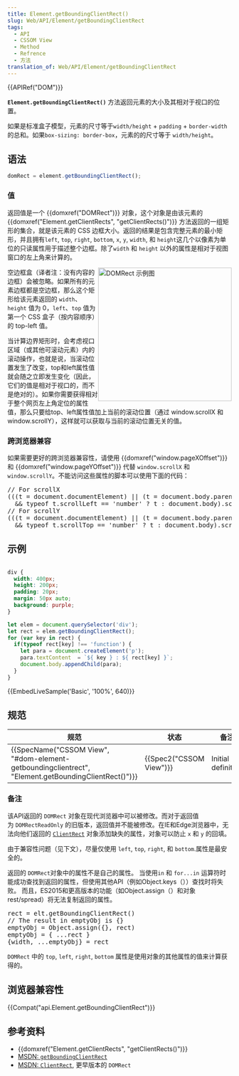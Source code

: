 ```yaml
---
title: Element.getBoundingClientRect()
slug: Web/API/Element/getBoundingClientRect
tags:
  - API
  - CSSOM View
  - Method
  - Refrence
  - 方法
translation_of: Web/API/Element/getBoundingClientRect
---
```

<div>{{APIRef("DOM")}}</div>

<p><code><strong>Element.getBoundingClientRect()</strong></code> 方法返回元素的大小及其相对于视口的位置。</p>

<p>如果是标准盒子模型，元素的尺寸等于<code>width/height</code> + <code>padding</code> + <code>border-width</code>的总和。如果<code>box-sizing: border-box</code>，元素的的尺寸等于 <code>width/height</code>。</p>

## 语法

```js
domRect = element.getBoundingClientRect();
```

### 值

<p>返回值是一个 {{domxref("DOMRect")}} 对象，这个对象是由该元素的 {{domxref("Element.getClientRects", "getClientRects()")}} 方法返回的一组矩形的集合，就是该元素的 CSS 边框大小。返回的结果是包含完整元素的最小矩形，并且拥有<code>left</code>, <code>top</code>, <code>right</code>, <code>bottom</code>, <code>x</code>, <code>y</code>, <code>width</code>, 和 <code>height</code>这几个以像素为单位的只读属性用于描述整个边框。除了<code>width</code> 和 <code>height</code> 以外的属性是相对于视图窗口的左上角来计算的。</p>

<p><img alt="DOMRect 示例图" src="https://mdn.mozillademos.org/files/15087/rect.png" style="float: right; height: 300px; width: 300px;"><span>空边框盒（译者注：没有内容的边框）会被忽略。如果所有的元素边框都是空边框，那么这个矩形给该元素返回的 </span><code>width</code><span>、</span><code>height</code><span> 值为 0，</span><code>left</code><span>、</span><code>top</code><span> 值为第一个 CSS 盒子（按内容顺序）的 top-left 值。</span></p>

<p>当计算边界矩形时，会考虑视口区域（或其他可滚动元素）内的滚动操作，也就是说，当滚动位置发生了改变，top和left属性值就会随之立即发生变化（因此，它们的值是相对于视口的，而不是绝对的）。如果你需要获得相对于整个网页左上角定位的属性值，那么只要给top、left属性值加上当前的滚动位置（通过 window.scrollX 和 window.scrollY），这样就可以获取与当前的滚动位置无关的值。</p>

<h3 id="跨浏览器兼容">跨浏览器兼容</h3>

<p>如果需要更好的跨浏览器兼容性，请使用 {{domxref("window.pageXOffset")}} 和 {{domxref("window.pageYOffset")}} 代替 <code>window.scrollX</code> 和 <code>window.scrollY</code>。不能访问这些属性的脚本可以使用下面的代码：</p>

<pre class="brush: js notranslate">// For scrollX
(((t = document.documentElement) || (t = document.body.parentNode))
  &amp;&amp; typeof t.scrollLeft == 'number' ? t : document.body).scrollLeft
// For scrollY
(((t = document.documentElement) || (t = document.body.parentNode))
  &amp;&amp; typeof t.scrollTop == 'number' ? t : document.body).scrollTop</pre>

## 示例

```html

```

```css
div {
  width: 400px;
  height: 200px;
  padding: 20px;
  margin: 50px auto;
  background: purple;
}
```

```js
let elem = document.querySelector('div');
let rect = elem.getBoundingClientRect();
for (var key in rect) {
  if(typeof rect[key] !== 'function') {
    let para = document.createElement('p');
    para.textContent  = `${ key } : ${ rect[key] }`;
    document.body.appendChild(para);
  }
}
```

{{EmbedLiveSample('Basic', '100%', 640)}}

<h2 id="规范">规范</h2>

<table class="standard-table">
 <thead>
  <tr>
   <th scope="col">规范</th>
   <th scope="col">状态</th>
   <th scope="col">备注</th>
  </tr>
 </thead>
 <tbody>
  <tr>
   <td>{{SpecName("CSSOM View", "#dom-element-getboundingclientrect", "Element.getBoundingClientRect()")}}</td>
   <td>{{Spec2("CSSOM View")}}</td>
   <td>Initial definition</td>
  </tr>
 </tbody>
</table>

<h3 id="备注">备注</h3>

<p>该API返回的 <code>DOMRect</code> 对象在现代浏览器中可以被修改。而对于返回值为 <code>DOMRectReadOnly</code> 的旧版本，返回值并不能被修改。在IE和Edge浏览器中，无法向他们返回的 <a href="https://msdn.microsoft.com/en-us/library/hh826029(VS.85).aspx"><code>ClientRect</code></a> 对象添加缺失的属性，对象可以防止 <code>x</code> 和 <code>y</code> 的回填。</p>

<p>由于兼容性问题（见下文），尽量仅使用 <code>left</code>, <code>top</code>, <code>right</code>, 和 <code>bottom</code>.属性是最安全的。</p>

<p>返回的 <code>DOMRect</code>对象中的属性不是自己的属性。 当使用<code>in</code> 和 <code>for...in</code> 运算符时能成功查找到返回的属性，但使用其他API（例如Object.keys（））查找时将失败。 而且，ES2015和更高版本的功能（如Object.assign（）和对象rest/spread）将无法复制返回的属性。</p>

<pre class="brush: js notranslate">rect = elt.getBoundingClientRect()
// The result in emptyObj is {}
emptyObj = Object.assign({}, rect)
emptyObj = { ...rect }
{width, ...emptyObj} = rect
</pre>

<p><code>DOMRect</code> 中的 <code>top</code>, <code>left</code>, <code>right</code>, <code>bottom</code> 属性是使用对象的其他属性的值来计算获得的。</p>

<h2 id="浏览器兼容性">浏览器兼容性</h2>



<div>{{Compat("api.Element.getBoundingClientRect")}}</div>

<h2 id="参考资料">参考资料</h2>

<ul>
 <li>{{domxref("Element.getClientRects", "getClientRects()")}}</li>
 <li><a href="https://msdn.microsoft.com/en-us/library/ms536433(VS.85).aspx">MSDN: <code>getBoundingClientRect</code></a></li>
 <li><a href="https://msdn.microsoft.com/en-us/library/hh826029(VS.85).aspx">MSDN: <code>ClientRect</code></a>, 更早版本的 <code>DOMRect</code></li>
</ul>
